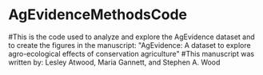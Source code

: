 # AgEvidenceMethodsCode
#This is the code used to analyze and explore the AgEvidence dataset and to create the figures in the manuscript: "AgEvidence: A dataset to explore agro-ecological effects of conservation agriculture"
#This manuscript was written by: Lesley Atwood, Maria Gannett, and Stephen A. Wood
